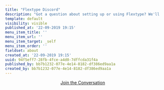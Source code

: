 ```yaml
---
title: "Flextype Discord"
description: "Got a question about setting up or using Flextype? We'll do our best to help you out. Also here you may start discussions about core, plugin and themes development."
template: default
visibility: visible
published_at: '22-09-2019 19:15'
menu_item_title: ''
menu_item_url: ''
menu_item_target: _self
menu_item_order: ''
fieldset: about
created_at: '22-09-2019 19:15'
uuid: 94f5eff7-28fb-4fce-a4d0-7dffcda31f4a
published_by: bb7b1232-077e-4e14-8182-df386ed9aa1a
created_by: bb7b1232-077e-4e14-8182-df386ed9aa1a
---
```


<center>
    <a class="no-underline uppercase text-center relative text-lg relative pl-6 pr-6 pt-2 pb-2 text-black bg-white border-black border-2 rounded-lg hover:bg-black hover:text-white hover:border-black" href="https://discord.gg/CCKPKVG">
        Join the Conversation
    </a>
</center>
